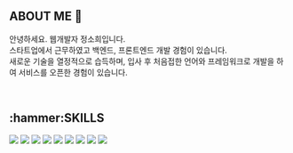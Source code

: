 <h2>ABOUT ME 👋</h2>
<p>
  안녕하세요. 웹개발자 정소희입니다.<br/>
  스타트업에서 근무하였고 백엔드, 프론트엔드 개발 경험이 있습니다.<br/>
  새로운 기술을 열정적으로 습득하며, 입사 후 처음접한 언어와 프레임워크로 개발을 하여 서비스를 오픈한 경험이 있습니다.
</p>

<!--
**Jung-SHD/Jung-SHD** is a ✨ _special_ ✨ repository because its `README.md` (this file) appears on your GitHub profile.

Here are some ideas to get you started:

- 🔭 I’m currently working on ...
- 🌱 I’m currently learning ...
- 👯 I’m looking to collaborate on ...
- 🤔 I’m looking for help with ...
- 💬 Ask me about ...
- 📫 How to reach me: ...
- 😄 Pronouns: ...
- ⚡ Fun fact: ...
-->
<br/>
<h2>:hammer:SKILLS</h2>
<p>
 <img src="https://img.shields.io/badge/html5-E34F26?style=for-the-badge&logo=html5&logoColor=white"/>
 <img src="https://img.shields.io/badge/css3-1572B6?style=for-the-badge&logo=css3&logoColor=white"/>
 <img src="https://img.shields.io/badge/JavaScript-f9ca24?style=for-the-badge&logo=javascript&logoColor=white"/>
 <img src="https://img.shields.io/badge/jquery-0769AD?style=for-the-badge&logo=jquery&logoColor=white"/>
 <img src="https://img.shields.io/badge/react-61DAFB?style=for-the-badge&logo=react&logoColor=white"/>
 <img src="https://img.shields.io/badge/vue.js-4FC08D?style=for-the-badge&logo=vue.js&logoColor=white"/>
 <img src="https://img.shields.io/badge/JAVA-F80000?style=for-the-badge&logo=JAVA&logoColor=white"/>
 <img src="https://img.shields.io/badge/CSHARP-239120?style=for-the-badge&logo=CSHARP&logoColor=white"/>
 <img src="https://img.shields.io/badge/microsoftsqlserver-CC2927?style=for-the-badge&logo=microsoftsqlserver&logoColor=white"/>
</p>
